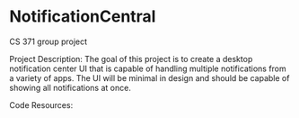 # NotificationCentral
CS 371 group project

Project Description: The goal of this project is to create a desktop notification center UI that is capable of handling multiple notifications from a variety of apps. The UI will be minimal in design and should be capable of showing all notifications at once.


Code Resources:
